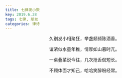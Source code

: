 ```yaml
---
title: 七律发小聚
key: 2019.6.28
tags: 七律, 朋友
categories: 律诗
---
```


<p align="center">久别发小相聚狂，举盏频频陈酒香。
</p>
<p align="center">谊浓似水童年稚，情厚如山暮时亢。
</p>
<p align="center">一桌叠菜说今往，几次抢舌侃短长。
</p>
<p align="center">不顾体面才知己，哈哈笑醉盼经常。
</p>
